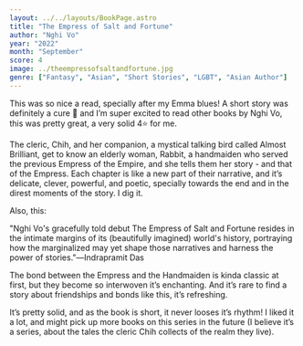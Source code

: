 ```yaml
---
layout: ../../layouts/BookPage.astro
title: "The Empress of Salt and Fortune"
author: "Nghi Vo"
year: "2022"
month: "September"
score: 4
image: ../theempressofsaltandfortune.jpg
genre: ["Fantasy", "Asian", "Short Stories", "LGBT", "Asian Author"]
---
```

This was so nice a read, specially after my Emma blues! A short story was definitely a cure 🤣 and I’m super excited to read other books by Nghi Vo, this was pretty great, a very solid 4⭐ for me.

The cleric, Chih, and her companion, a mystical talking bird called Almost Brilliant, get to know an elderly woman, Rabbit, a handmaiden who served the previous Empress of the Empire, and she tells them her story - and that of the Empress. Each chapter is like a new part of their narrative, and it’s delicate, clever, powerful, and poetic, specially towards the end and in the direst moments of the story. I dig it.

Also, this:

"Nghi Vo's gracefully told debut The Empress of Salt and Fortune resides in the intimate margins of its (beautifully imagined) world's history, portraying how the marginalized may yet shape those narratives and harness the power of stories."―Indrapramit Das

The bond between the Empress and the Handmaiden is kinda classic at first, but they become so interwoven it’s enchanting. And it’s rare to find a story about friendships and bonds like this, it’s refreshing.

It’s pretty solid, and as the book is short, it never looses it’s rhythm! I liked it a lot, and might pick up more books on this series in the future (I believe it’s a series, about the tales the cleric Chih collects of the realm they live).